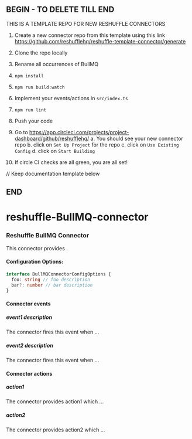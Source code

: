 ## BEGIN - TO DELETE TILL END

THIS IS A TEMPLATE REPO FOR NEW RESHUFFLE CONNECTORS

1. Create a new connector repo from this template using this link https://github.com/reshufflehq/reshuffle-template-connector/generate
2. Clone the repo locally
3. Rename all occurrences of BullMQ
4. `npm install`
5. `npm run build:watch`
6. Implement your events/actions in `src/index.ts`
7. `npm run lint`
8. Push your code
9. Go to https://app.circleci.com/projects/project-dashboard/github/reshufflehq/
   a. You should see your new connector repo
   b. click on `Set Up Project` for the repo
   c. click on `Use Existing Config`
   d. click on `Start Building`

10. If circle CI checks are all green, you are all set!

// Keep documentation template below

## END

# reshuffle-BullMQ-connector

### Reshuffle BullMQ Connector

This connector provides <description>.

#### Configuration Options:

```typescript
interface BullMQConnectorConfigOptions {
  foo: string // foo description
  bar?: number // bar description
}
```

#### Connector events

##### event1 description

The connector fires this event when ...

##### event2 description

The connector fires this event when ...

#### Connector actions

##### action1

The connector provides action1 which ...

##### action2

The connector provides action2 which ...
